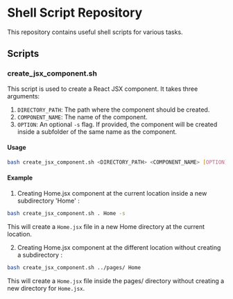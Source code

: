 # Shell Script Repository

This repository contains useful shell scripts for various tasks.

## Scripts

### create_jsx_component.sh

This script is used to create a React JSX component. It takes three arguments:

1. `DIRECTORY_PATH`: The path where the component should be created.
2. `COMPONENT_NAME`: The name of the component.
3. `OPTION`: An optional `-s` flag. If provided, the component will be created inside a subfolder of the same name as the component.

#### Usage

```bash
bash create_jsx_component.sh <DIRECTORY_PATH> <COMPONENT_NAME> [OPTION]
```
#### Example

  1. Creating Home.jsx component at the current location inside a new subdirectory 'Home' :
       
   ```bash
   bash create_jsx_component.sh . Home -s
   ```
 
   This will create a ```Home.jsx``` file in a new Home directory at the current location.

  2. Creating Home.jsx component at the different location without creating a subdirectory :

  ```bash
  bash create_jsx_component.sh ../pages/ Home
  ```

  This will create a ```Home.jsx``` file inside the pages/ directory without creating a new directory for ```Home.jsx```.
    
    
